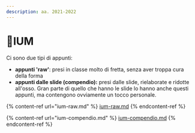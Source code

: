 ```yaml
---
description: aa. 2021-2022
---
```


# 👤IUM

Ci sono due tipi di appunti:

* **appunti 'raw'**: presi in classe molto di fretta, senza aver troppa cura della forma
* **appunti dalle slide (compendio):** presi dalle slide, rielaborate e ridotte all'osso. Gran parte di quello che hanno le slide lo hanno anche questi appunti, ma contengono ovviamente un tocco personale.

{% content-ref url="ium-raw.md" %}
[ium-raw.md](ium-raw.md)
{% endcontent-ref %}

{% content-ref url="ium-compendio.md" %}
[ium-compendio.md](ium-compendio.md)
{% endcontent-ref %}
